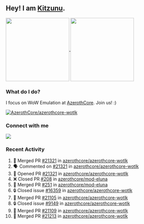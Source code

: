 ## Hey! I am [Kitzunu](https://Github.com/Kitzunu).

<!--
[![Kitzunu's Github stats](https://github-readme-stats.vercel.app/api?username=kitzunu&theme=github_dark&show_icons=true&number_format=long)](https://github.com/Kitzunu)

[![Kitzunu's Language stats](https://github-readme-stats.vercel.app/api/top-langs/?username=Kitzunu&layout=donut&theme=github_dark)](https://github.com/Kitzunu)
-->

<a href="https://github.com/Kitzunu">
  <img height=200 align="center" src="https://github-readme-stats.vercel.app/api?username=kitzunu&theme=github_dark&show_icons=true&number_format=long" />
</a>
<a href="https://github.com/Kitzunu">
  <img height=200 align="center" src="https://github-readme-stats.vercel.app/api/top-langs/?username=Kitzunu&layout=donut&theme=github_dark" />
</a>

### What do I do?

I focus on WoW Emulation at [AzerothCore](https://github.com/AzerothCore). Join us! :)

[![AzerothCore/azerothcore-wotlk](https://github-readme-stats.vercel.app/api/pin/?username=AzerothCore&repo=azerothcore-wotlk&theme=github_dark&show_owner=true)](https://github.com/azerothcore/azerothcore-wotlk)

### Connect with me
[![](https://img.shields.io/badge/AzerothCore%20Discord-Connect%20with%20me!-green)](https://discord.com/invite/gkt4y2x)

### Recent Activity

<!--START_SECTION:activity-->
1. 🎉 Merged PR [#21321](https://github.com/azerothcore/azerothcore-wotlk/pull/21321) in [azerothcore/azerothcore-wotlk](https://github.com/azerothcore/azerothcore-wotlk)
2. 🗣 Commented on [#21321](https://github.com/azerothcore/azerothcore-wotlk/pull/21321#issuecomment-2631917968) in [azerothcore/azerothcore-wotlk](https://github.com/azerothcore/azerothcore-wotlk)
3. 💪 Opened PR [#21321](https://github.com/azerothcore/azerothcore-wotlk/pull/21321) in [azerothcore/azerothcore-wotlk](https://github.com/azerothcore/azerothcore-wotlk)
4. ❌ Closed PR [#208](https://github.com/azerothcore/mod-eluna/pull/208) in [azerothcore/mod-eluna](https://github.com/azerothcore/mod-eluna)
5. 🎉 Merged PR [#251](https://github.com/azerothcore/mod-eluna/pull/251) in [azerothcore/mod-eluna](https://github.com/azerothcore/mod-eluna)
6. 🔒 Closed issue [#16359](https://github.com/azerothcore/azerothcore-wotlk/issues/16359) in [azerothcore/azerothcore-wotlk](https://github.com/azerothcore/azerothcore-wotlk)
7. 🎉 Merged PR [#21105](https://github.com/azerothcore/azerothcore-wotlk/pull/21105) in [azerothcore/azerothcore-wotlk](https://github.com/azerothcore/azerothcore-wotlk)
8. 🔒 Closed issue [#9149](https://github.com/azerothcore/azerothcore-wotlk/issues/9149) in [azerothcore/azerothcore-wotlk](https://github.com/azerothcore/azerothcore-wotlk)
9. 🎉 Merged PR [#21109](https://github.com/azerothcore/azerothcore-wotlk/pull/21109) in [azerothcore/azerothcore-wotlk](https://github.com/azerothcore/azerothcore-wotlk)
10. 🎉 Merged PR [#21213](https://github.com/azerothcore/azerothcore-wotlk/pull/21213) in [azerothcore/azerothcore-wotlk](https://github.com/azerothcore/azerothcore-wotlk)
<!--END_SECTION:activity-->

